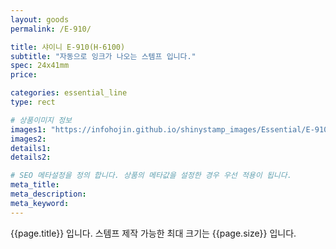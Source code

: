 ```yaml
---
layout: goods
permalink: /E-910/

title: 샤이니 E-910(H-6100)
subtitle: "자동으로 잉크가 나오는 스템프 입니다."
spec: 24x41mm
price: 

categories: essential_line
type: rect

# 상품이미지 정보
images1: "https://infohojin.github.io/shinystamp_images/Essential/E-910/E-910_1.jpg"
images2:
details1:
details2:    

# SEO 메타설정을 정의 합니다. 상품의 메타값을 설정한 경우 우선 적용이 됩니다.
meta_title: 
meta_description:
meta_keyword:
---
```


{{page.title}} 입니다. 스템프 제작 가능한 최대 크기는 {{page.size}} 입니다.